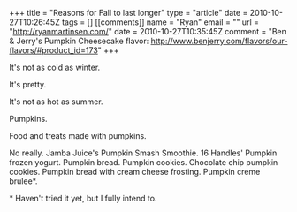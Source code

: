 +++
title = "Reasons for Fall to last longer"
type = "article"
date = 2010-10-27T10:26:45Z
tags = []
[[comments]]
  name = "Ryan"
  email = ""
  url = "http://ryanmartinsen.com/"
  date = 2010-10-27T10:35:45Z
  comment = "Ben & Jerry's Pumpkin Cheesecake flavor: http://www.benjerry.com/flavors/our-flavors/#product_id=173"
+++

It's not as cold as winter.

It's pretty.

It's not as hot as summer.

Pumpkins.

Food and treats made with pumpkins.

No really. Jamba Juice's Pumpkin Smash Smoothie. 16 Handles' Pumpkin frozen yogurt. Pumpkin bread. Pumpkin cookies. Chocolate chip pumpkin cookies. Pumpkin bread with cream cheese frosting. Pumpkin creme brulee\*.

\* Haven't tried it yet, but I fully intend to.
